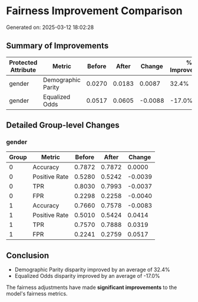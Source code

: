 # Fairness Improvement Comparison

Generated on: 2025-03-12 18:02:28

## Summary of Improvements

| Protected Attribute | Metric | Before | After | Change | % Improvement |
|---------------------|--------|--------|-------|--------|---------------|
| gender | Demographic Parity | 0.0270 | 0.0183 | 0.0087 | 32.4% |
| gender | Equalized Odds | 0.0517 | 0.0605 | -0.0088 | -17.0% |

## Detailed Group-level Changes

### gender

| Group | Metric | Before | After | Change |
|-------|--------|--------|-------|--------|
| 0 | Accuracy | 0.7872 | 0.7872 | 0.0000 |
| 0 | Positive Rate | 0.5280 | 0.5242 | -0.0039 |
| 0 | TPR | 0.8030 | 0.7993 | -0.0037 |
| 0 | FPR | 0.2298 | 0.2258 | -0.0040 |
| 1 | Accuracy | 0.7660 | 0.7578 | -0.0083 |
| 1 | Positive Rate | 0.5010 | 0.5424 | 0.0414 |
| 1 | TPR | 0.7570 | 0.7888 | 0.0319 |
| 1 | FPR | 0.2241 | 0.2759 | 0.0517 |

## Conclusion

- Demographic Parity disparity improved by an average of 32.4%
- Equalized Odds disparity improved by an average of -17.0%

The fairness adjustments have made **significant improvements** to the model's fairness metrics.

